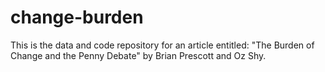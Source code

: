 # change-burden

This is the data and code repository for an article entitled: "The Burden of Change and the Penny Debate" by Brian Prescott and Oz Shy. 
